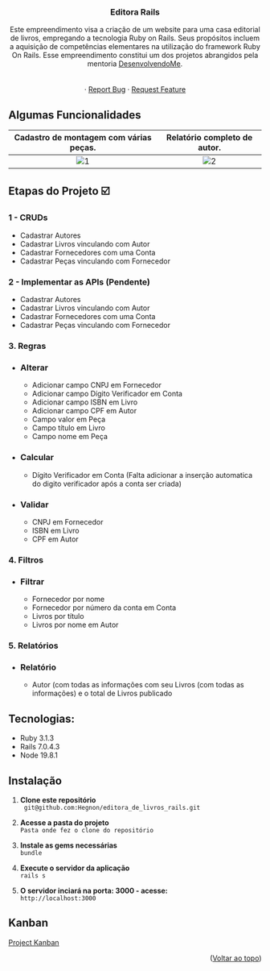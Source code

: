 
<h3 align="center">Editora Rails</h3>

  <p align="center">
    Este empreendimento visa a criação de um website para uma casa editorial de livros, empregando a tecnologia Ruby on Rails. Seus propósitos incluem a aquisição de competências elementares na utilização do framework Ruby On Rails. Esse empreendimento constitui um dos projetos abrangidos pela mentoria <a href="https://hotmart.com/pt-br/marketplace/produtos/desenvolvendome/S43742208Q">DesenvolvendoMe</a>.
    <br />
    <br />
    <br />
    ·
    <a href="https://github.com/Hegnon/editora_de_livros_rails/issues">Report Bug</a>
    ·
    <a href="https://github.com/Hegnon/editora_de_livros_rails/issues">Request Feature</a>
  </p>
</div>


<!-- ABOUT THE PROJECT -->
## Algumas Funcionalidades 
Cadastro de montagem com várias peças.            |  Relatório completo de autor. 
:-------------------------:|:-------------------------:
![1](https://videoapi-muybridge.vimeocdn.com/animated-thumbnails/image/43f33a63-39bf-4ab5-9200-5ebe4e6578f2.gif?ClientID=vimeo-core-prod&Date=1694474015&Signature=e7af0d6790c5f1003136305b3af6af192f4672b1)  |  ![2](https://videoapi-muybridge.vimeocdn.com/animated-thumbnails/image/90f20ef2-992a-4d6b-896e-7c36c13700dc.gif?ClientID=vimeo-core-prod&Date=1694472198&Signature=5ce73fb50bcc3c5a993fea4ec9f5c366202fe4a6)



## Etapas do Projeto :ballot_box_with_check:
### 1 - CRUDs
- Cadastrar Autores
- Cadastrar Livros vinculando com Autor
- Cadastrar Fornecedores com uma Conta
- Cadastrar Peças vinculando com Fornecedor

### 2 - Implementar as APIs (Pendente)
- Cadastrar Autores
- Cadastrar Livros vinculando com Autor
- Cadastrar Fornecedores com uma Conta
- Cadastrar Peças vinculando com Fornecedor

### 3. Regras
- ### Alterar
  - Adicionar campo CNPJ em Fornecedor
  - Adicionar campo Dígito Verificador em Conta
  - Adicionar campo ISBN em Livro
  - Adicionar campo CPF em Autor
  - Campo valor em Peça
  - Campo título em Livro
  - Campo nome em Peça
- ### Calcular
  - Dígito Verificador em Conta
    (Falta adicionar a inserção automatica do digito verificador após a conta ser criada)

- ### Validar
  - CNPJ em Fornecedor
  - ISBN em Livro
  - CPF em Autor


### 4. Filtros

- ### Filtrar
  - Fornecedor por nome
  - Fornecedor por número da conta em Conta
  - Livros por título
  - Livros por nome em Autor

### 5. Relatórios
  
- ### Relatório
  - Autor (com todas as informações com seu Livros (com todas as informações) e o total de Livros publicado
</font>


## Tecnologias:
* Ruby 3.1.3
* Rails 7.0.4.3
* Node 19.8.1

## Instalação
1. **Clone este repositório**  
` git@github.com:Hegnon/editora_de_livros_rails.git`

2. **Acesse a pasta do projeto**  
   `Pasta onde fez o clone do repositório`

3. **Instale as gems necessárias**  
` bundle `

4. **Execute o servidor da aplicação**  
` rails s `

5. **O servidor inciará na porta: 3000 - acesse:**    
` http://localhost:3000 `

## Kanban 

[Project Kanban](https://github.com/users/Hegnon/projects/11)


<p align="right">(<a href="#readme-top">Voltar ao topo</a>)</p>
